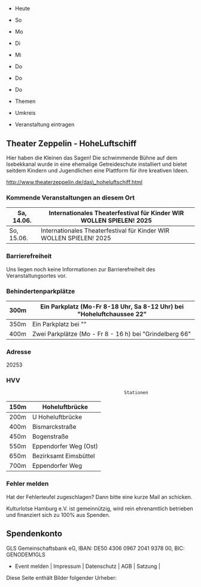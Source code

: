 # 

- Heute
- So
- Mo
- Di
- Mi
- Do
- Do
- Do

- Themen
- Umkreis

- Veranstaltung eintragen

## Theater Zeppelin - HoheLuftschiff

<!-- image -->

Hier haben die Kleinen das Sagen! Die schwimmende Bühne auf dem Isebekkanal wurde in eine ehemalige Getreideschute installiert und bietet seitdem Kindern und Jugendlichen eine Plattform für ihre kreativen Ideen.
						


http://www.theaterzeppelin.de/das\_hoheluftschiff.html

### Kommende Veranstaltungen an diesem Ort

| Sa, 14.06.   |  Internationales Theaterfestival für Kinder  WIR WOLLEN SPIELEN! 2025    |
|--------------|--------------------------------------------------------------------------|
| So, 15.06.   | Internationales Theaterfestival für Kinder  WIR WOLLEN SPIELEN! 2025     |

### Barrierefreiheit

Uns liegen noch keine Informationen zur Barrierefreiheit des Veranstaltungsortes vor.

### Behindertenparkplätze

| 300m    | Ein Parkplatz (Mo-Fr 8-18 Uhr, Sa 8-12 Uhr) bei "Hoheluftchaussee 22"   |
|---------|-------------------------------------------------------------------------|
| 350m    | Ein Parkplatz bei ""                                                    |
| 400m    | Zwei Parkplätze (Mo - Fr 8 - 16 h) bei "Grindelberg  66"                |

### Adresse

20253

### HVV
                                                Stationen

| 150m   | Hoheluftbrücke        |
|--------|-----------------------|
| 200m   | U Hoheluftbrücke      |
| 400m   | Bismarckstraße        |
| 450m   | Bogenstraße           |
| 550m   | Eppendorfer Weg (Ost) |
| 650m   | Bezirksamt Eimsbüttel |
| 700m   | Eppendorfer Weg       |

### Fehler melden

Hat der Fehlerteufel zugeschlagen? Dann bitte eine kurze Mail an 
 schicken.

Kulturlotse Hamburg e.V. ist gemeinnützig, wird rein ehrenamtlich betrieben und finanziert sich zu 100% aus Spenden.

## Spendenkonto

GLS Gemeinschaftsbank eG, IBAN: DE50 4306 0967 2041 9378 00, BIC: GENODEM1GLS

- Event melden | Impressum | Datenschutz | AGB | Satzung |

Diese Seite enthält Bilder folgender Urheber:

<!-- image -->